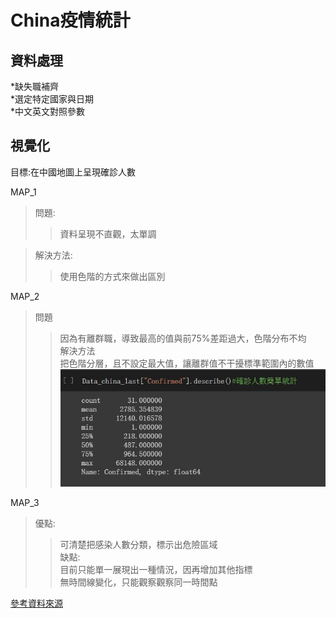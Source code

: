 China疫情統計
==========================
資料處理<br>         
--------------------------
*缺失職補齊<br>
*選定特定國家與日期<br>
*中文英文對照參數<br>


視覺化<br>
-----------------------------
目標:在中國地圖上呈現確診人數<br>
     
MAP_1<br>


>問題:<br>
>>資料呈現不直觀，太單調<br>

>解決方法:<br>
>>使用色階的方式來做出區別<br>

MAP_2<br>


>問題<br>
>>因為有離群職，導致最高的值與前75%差距過大，色階分布不均<br>
>解決方法<br>
>>把色階分層，且不設定最大值，讓離群值不干擾標準範圍內的數值<br>
>![Data_describe](https://github.com/GaryPython/COVID-19/blob/main/COVID-19%20China_visualization/Picture/data_describe.JPG)


MAP_3<br>
>優點:<br>
>>可清楚把感染人數分類，標示出危險區域<br>
>缺點:<br>
>>目前只能單一展現出一種情況，因再增加其他指標<br>
>>無時間線變化，只能觀察觀察同一時間點

[參考資料來源](https://kknews.cc/zh-tw/code/44vlokq.html"哈囉")


